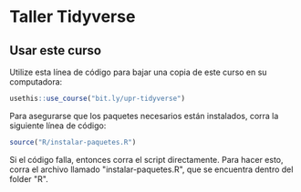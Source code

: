 # Taller Tidyverse

## Usar este curso

Utilize esta línea de código para bajar una copia de este curso en su computadora:

```r
usethis::use_course("bit.ly/upr-tidyverse")
```

Para asegurarse que los paquetes necesarios están instalados, corra la siguiente línea de código:

```r
source("R/instalar-paquetes.R")
```

Si el código falla, entonces corra el script directamente. Para hacer esto, corra el archivo llamado "instalar-paquetes.R", que se encuentra dentro del folder "R". 

